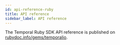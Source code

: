 ```yaml
---
id: api-reference-ruby
title: API reference
sidebar_label: API reference
---
```


The Temporal Ruby SDK API reference is published on [rubydoc.info/gems/temporalio](https://rubydoc.info/gems/temporalio/file/README.md).

